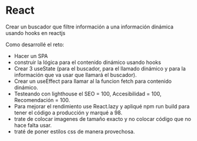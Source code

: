 # React
Crear un buscador que filtre información a una información dinámica usando hooks en reactjs

Como desarrollé el reto:
- Hacer un SPA
- construir la lógica para el contenido dinámico usando hooks
- Crear 3 useState (para el buscador, para el llamado dinámico y para la información que va usar que llamará el buscador).
- Crear un useEffect para llamar al la funcion fetch para contenido dinámico.
- Testeando con lighthouse el SEO = 100, Accesibilidad = 100, Recomendación = 100.
- Para mejorar el rendimiento use React.lazy y apliqué npm run build para tener el código a producción y marqué a 98.
- trate de colocar imagenes de tamaño exacto y no colocar código que no hace falta usar.
- traté de poner estilos css de manera provechosa.

